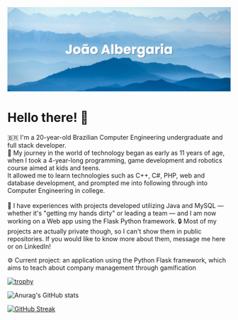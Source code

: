 [![MasterHead](banner(1).png)](https://github.com/Jvab1609)

<h1>Hello there! 👋</h1>
🇧🇷 I'm a 20-year-old Brazilian Computer Engineering undergraduate and full stack developer.<br>
🌱 My journey in the world of technology began as early as 11 years of age, when I took a 4-year-long programming, game development and robotics course aimed at kids and teens.<br>
   It allowed me to learn technologies such as C++, C#, PHP, web and database development, and prompted me into following through into Computer Engineering in college.
<br>
<br>
🧠 I have experiences with projects developed utilizing Java and MySQL — whether it's "getting my hands dirty" or leading a team — and I am now working on a Web app using the Flask Python framework.
🔒 Most of my projects are actually private though, so I can't show them in public repositories. If you would like to know more about them, message me here or on LinkedIn!

⚙️ Current project: an application using the Python Flask framework, which aims to teach about company management through gamification

[![trophy](https://github-profile-trophy.vercel.app/?username=Jvab1609)](https://github.com/ryo-ma/github-profile-trophy)

![Anurag's GitHub stats](https://github-readme-stats-jvab1609s-projects.vercel.app/api?username=Jvab1609&show_icons=true&theme=radical)

[![GitHub Streak](https://github-readme-streak-stats.herokuapp.com/?user=Jvab1609)](https://git.io/streak-stats)

<!-- [![Anurag's GitHub stats](https://github-readme-stats.vercel.app/api?username=Jvab1609)](https://github.com/anuraghazra/github-readme-stats) -->
<!--
**Jvab1609/Jvab1609** is a ✨ _special_ ✨ repository because its `README.md` (this file) appears on your GitHub profile.

Here are some ideas to get you started:

- 🔭 I’m currently working on ...
- 🌱 I’m currently learning ...
- 👯 I’m looking to collaborate on ...
- 🤔 I’m looking for help with ...
- 💬 Ask me about ...
- 📫 How to reach me: ...
- 😄 Pronouns: ...
- ⚡ Fun fact: ...
-->
